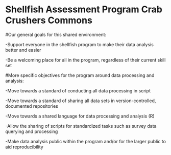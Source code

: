 # **Shellfish Assessment Program Crab Crushers Commons**

#Our general goals for this shared environment:

-Support everyone in the shellfish program to make their data analysis better and easier

-Be a welcoming place for all in the program, regardless of their current skill set

#More specific objectives for the program around data processing and analysis:

-Move towards a standard of conducting all data processing in script

-Move towards a standard of sharing all data sets in version-controlled, documented repositories

-Move towards a shared language for data processing and analysis (R)

-Allow the sharing of scripts for standardized tasks such as survey data querying and processing

-Make data analysis public within the program and/or for the larger public to aid reproducibility

